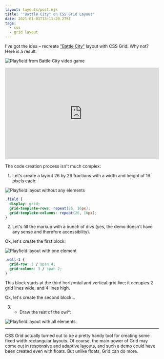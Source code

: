 ```yaml
---
layout: layouts/post.njk
title: '"Battle City" on CSS Grid Layout'
date: 2021-01-01T13:11:29.275Z
tags:
  - css
  - grid layout
---
```

I've got the idea – recreate ["Battle City"](https://en.wikipedia.org/wiki/Battle_City) layout with CSS Grid. Why not? Here is a result:

![Playfield from Battle City video game](/images/1-tp9iififqxpitv1vyfzebq.png "Playfield from Battle City video game")

<iframe height="300" style="width: 100%;" scrolling="no" title="Battle city grid layout" src="https://codepen.io/juwain/embed/preview/xYryva?height=300&theme-id=9939&default-tab=result" frameborder="no" loading="lazy" allowtransparency="true" allowfullscreen="true">
  See the Pen <a href='https://codepen.io/juwain/pen/xYryva'>Battle city grid layout</a> by juwain
  (<a href='https://codepen.io/juwain'>@juwain</a>) on <a href='https://codepen.io'>CodePen</a>.
</iframe>

The code creation process isn't much complex:

1. Let's create a layout 26 by 26 fractions with a width and height of 16 pixels each:

![Playfield layout without any elements](/images/1-2wftcgddjkxd4nwfhuh19q.png "Playfield layout without any elements")

```css
.field {
  display: grid;
  grid-template-rows: repeat(26, 16px);
  grid-template-columns: repeat(26, 16px);
}
```

2. Let's fill the markup with a bunch of divs (yes, the demo doesn't have any sense and therefore accessibility).

Ok, let's create the first block:

![Playfield layout with one element](/images/1-e_h_qbx0fgdulntherdwnw.png "Playfield layout with one element")

```css
.wall-1 {
  grid-row: 3 / span 4;
  grid-column: 3 / span 2;
}
```

This block starts at the third horizontal and vertical grid line; it occupies 2 grid lines wide, and 4 lines high.

Ok, let's create the second block…

3. * Draw the rest of the owl*:

![Playfield layout with all elements](/images/1-mb71mzdkiis1175bdb-nhw.png "Playfield layout with all elements")

---

CSS Grid actually turned out to be a pretty handy tool for creating some fixed width rectangular layouts. Of course, the main power of Grid may come out in responsive and adaptive layouts, and such a demo could have been created even with floats. But unlike floats, Grid can do more.